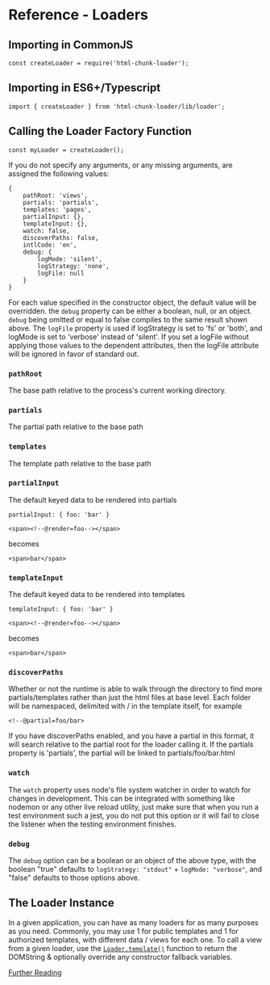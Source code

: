 # Reference - Loaders

## Importing in CommonJS

```
const createLoader = require('html-chunk-loader');
```

## Importing in ES6+/Typescript

```
import { createLoader } from 'html-chunk-loader/lib/loader';
```

## Calling the Loader Factory Function

```
const myLoader = createLoader();
```

If you do not specify any arguments, or any missing arguments, are assigned the following values:

```
{
    pathRoot: 'views',
    partials: 'partials',
    templates: 'pages',
    partialInput: {},
    templateInput: {},
    watch: false,
    discoverPaths: false,
    intlCode: 'en',
    debug: {
        logMode: 'silent',
        logStrategy: 'none',
        logFile: null
    }
}
```

For each value specified in the constructor object, the default value will be overridden. the ```debug``` property can be either a boolean, null, or an object. ```debug``` being omitted or equal to false compiles to the same result shown above. The ```logFile``` property is used if logStrategy is set to 'fs' or 'both', and logMode is set to 'verbose' instead of 'silent'. If you set a logFile without applying those values to the dependent attributes, then the logFile attribute will be ignored in favor of standard out. 

### ```pathRoot```

The base path relative to the process's current working directory.

### ```partials```

The partial path relative to the base path

### ```templates```

The template path relative to the base path

### ```partialInput```

The default keyed data to be rendered into partials
```
partialInput: { foo: 'bar' }
```
```
<span><!--@render=foo--></span>
```
becomes
```
<span>bar</span>
```
### ```templateInput```

The default keyed data to be rendered into templates
```
templateInput: { foo: 'bar' }
```
```
<span><!--@render=foo--></span>
```
becomes
```
<span>bar</span>
```

### ```discoverPaths```

Whether or not the runtime is able to walk through the directory to find more partials/templates rather than just the html files at base level. Each folder will be namespaced, delimited with / in the template itself, for example

```
<!--@partial=foo/bar>
```

If you have discoverPaths enabled, and you have a partial in this format, it will search relative to the partial root for the loader calling it. If the partials property is 'partials', the partial will be linked to partials/foo/bar.html


### ```watch```

The ```watch``` property uses node's file system watcher in order to watch for changes in development. This can be integrated with something like nodemon or any other live reload utility, just make sure that when you run a test environment such a jest, you do not put this option or it will fail to close the listener when the testing environment finishes. 

### ```debug```

The ```debug``` option can be a boolean or an object of the above type, with the boolean "true" defaults to ```logStrategy: "stdout"``` + ```logMode: "verbose"```, and "false" defaults to those options above. 


## The Loader Instance

In a given application, you can have as many loaders for as many purposes as you need. Commonly, you may use 1 for public templates and 1 for authorized templates, with different data / views for each one. To call a view from a given loader, use the [```Loader.template()```](https://github.com/abschill/html-chunk-loader/blob/master/docs/typedoc/interfaces/ssr_loader.HCL_Runtime.md#template) function to return the DOMString & optionally override any constructor fallback variables. 

[Further Reading](https://github.com/abschill/html-chunk-loader/blob/master/docs/typedoc/modules/ssr_loader.md)
